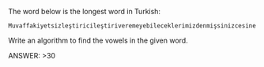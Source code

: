 The word below is the longest word in Turkish:

`Muvaffakiyetsizleştiricileştiriveremeyebileceklerimizdenmişsinizcesine`

Write an algorithm to find the vowels in the given word.

ANSWER: >30
